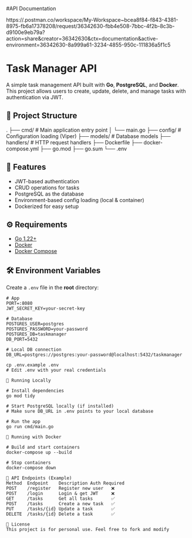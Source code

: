 #API Documentation

https://.postman.co/workspace/My-Workspace~bcea8f84-f843-4381-8975-fb6a17378208/request/36342630-fbb4e508-7bbc-4f2b-8c3b-d9100e9eb79a?action=share&creator=36342630&ctx=documentation&active-environment=36342630-8a999a61-3234-4855-950c-111836a5f1c5

# Task Manager API

A simple task management API built with **Go**, **PostgreSQL**, and **Docker**.  
This project allows users to create, update, delete, and manage tasks with authentication via JWT.

## 📂 Project Structure

.
├── cmd/ # Main application entry point
│ └── main.go
├── config/ # Configuration loading (Viper)
├── models/ # Database models
├── handlers/ # HTTP request handlers
├── Dockerfile
├── docker-compose.yml
├── go.mod
├── go.sum
└── .env

## 🚀 Features

- JWT-based authentication  
- CRUD operations for tasks  
- PostgreSQL as the database  
- Environment-based config loading (local & container)  
- Dockerized for easy setup  

## ⚙️ Requirements

- [Go 1.22+](https://golang.org/)
- [Docker](https://www.docker.com/)
- [Docker Compose](https://docs.docker.com/compose/)

## 🛠️ Environment Variables

Create a `.env` file in the **root** directory:

```env
# App
PORT=:8080
JWT_SECRET_KEY=your-secret-key

# Database
POSTGRES_USER=postgres
POSTGRES_PASSWORD=your-password
POSTGRES_DB=taskmanager
DB_PORT=5432

# Local DB connection
DB_URL=postgres://postgres:your-password@localhost:5432/taskmanager

cp .env.example .env
# Edit .env with your real credentials

🏃 Running Locally

# Install dependencies
go mod tidy

# Start PostgreSQL locally (if installed)
# Make sure DB_URL in .env points to your local database

# Run the app
go run cmd/main.go

🐳 Running with Docker

# Build and start containers
docker-compose up --build

# Stop containers
docker-compose down

📡 API Endpoints (Example)
Method	Endpoint	Description	Auth Required
POST	/register	Register new user	❌
POST	/login	    Login & get JWT	    ❌
GET	    /tasks	    Get all tasks	    ✅
POST	/tasks	    Create a new task	✅
PUT	    /tasks/{id}	Update a task	    ✅
DELETE	/tasks/{id}	Delete a task	    ✅

📝 License
This project is for personal use. Feel free to fork and modify


